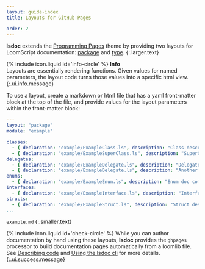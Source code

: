 ```yaml
---
layout: guide-index
title: Layouts for GitHub Pages

order: 2
---
```


**lsdoc** extends the [Programming Pages][programming-pages] theme by providing two layouts for LoomScript documentation: [package][layout-package] and [type][layout-type].
{:.larger.text}

<span>{% include icon.liquid id='info-circle' %} <b>Info</b></span><br> Layouts are essentially rendering functions. Given values for named parameters, the layout code turns those values into a specific html view.
{:.ui.info.message}

To use a layout, create a markdown or html file that has a yaml front-matter block at the top of the file, and provide values for the layout parameters within the front-matter block:

```yaml
---
layout: "package"
module: "example"

classes:
  - { declaration: "example/ExampleClass.ls", description: "Class description doc comments first line.\n\nAdditional class description documentation comments.\n\nCode sample:\n```as3\nvar c:ExampleClass = new ExampleClass();\n```", name: "ExampleClass" }
  - { declaration: "example/ExampleSuperClass.ls", description: "SuperClass description doc comments first line.\n\nAdditional class description documentation comments.", name: "ExampleSuperClass" }
delegates:
  - { declaration: "example/ExampleDelegate.ls", description: "Delegate method doc comments first line.\n\nThis method has one required parameter.", name: "ExampleDelegate" }
  - { declaration: "example/ExampleDelegate.ls", description: "Another delegate's method doc comments first line.\n\nThis method has three required parameters and returns a `Boolean`.", name: "OtherExampleDelegate" }
enums:
  - { declaration: "example/ExampleEnum.ls", description: "Enum doc comments first line.\n\nThis enumeration starts at zero and counts by ones,\nand has a `LAST` entry with value `999`.\n\nThe individual values can have their own doc comments.", name: "ExampleEnum" }
interfaces:
  - { declaration: "example/ExampleInterface.ls", description: "Interface description doc comments first line.\n\nAdditional interface description documentation comments.", name: "ExampleInterface" }
structs:
  - { declaration: "example/ExampleStruct.ls", description: "Struct description doc comments first line.\n\nAdditional struct description documentation comments.", name: "ExampleStruct" }
...
```

`example.md`
{:.smaller.text}

<span>{% include icon.liquid id='check-circle' %}</span> While you can author documentation by hand using these layouts, **lsdoc** provides the `ghpages` processor to build documentation pages automatically from a loomlib file. See [Describing code] and [Using the lsdoc cli] for more details.
{:.ui.success.message}



[Describing code]: {{site.baseurl}}/guides/Using-lsdoc/Describing-code/#/guides/ "How to mark up code for documentation generation"
[layout-package]: {{site.baseurl}}/guides/Layouts-for-GitHub-Pages/package/#/guides/ "Documentation of the package layout"
[layout-type]: {{site.baseurl}}/guides/Layouts-for-GitHub-Pages/type/#/guides/ "Documentation of the type layout"
[programming-pages]: https://github.com/pixeldroid/programming-pages "A site template for publishing code documentation to GitHub pages"
[Using the lsdoc cli]: {{site.baseurl}}/guides/Using-lsdoc/Using-the-lsdoc-cli/#/guides/ "Use the lsdoc cli to generate github pages documentation from loomlibs"
